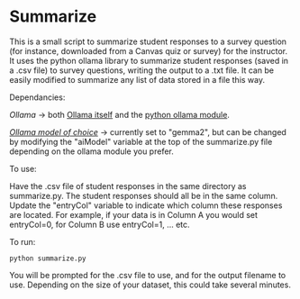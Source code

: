 
# Summarize
This is a small script to summarize student responses to a survey question (for instance, downloaded from a Canvas quiz or survey) for the instructor. It uses the python ollama library to summarize student responses (saved in a .csv file) to survey questions, writing the output to a .txt file. It can be easily modified to summarize any list of data stored in a file this way.

Dependancies:

  *Ollama* -> both [Ollama itself](https://ollama.com/) and the [python ollama module](https://ollama.com/blog/python-javascript-libraries).

  *[Ollama model of choice](https://ollama.com/library)* -> currently set to "gemma2", 
    but can be changed by modifying the "aiModel" variable at the top of the summarize.py file depending on the ollama module you prefer.

To use:
  
  Have the .csv file of student responses in the same directory as summarize.py. The student responses should all be in the same column.
  Update the "entryCol" variable to indicate which column these responses are located. For example, if your data is in Column A you would set entryCol=0, for Column B use entryCol=1, ... etc.
  
  To run:

    python summarize.py

  You will be prompted for the .csv file to use, and for the output filename to use. Depending on the size of your dataset, this could take several minutes.
